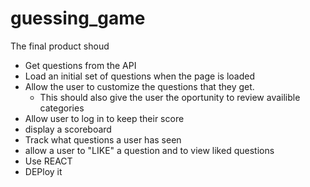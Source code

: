 # guessing_game

The final product shoud

- Get questions from the API
- Load an initial set of questions when the page is loaded
- Allow the user to customize the questions that they get. 
  - This should also give the user the oportunity to review availible categories
- Allow user to log in to keep their score
- display a scoreboard
- Track what questions a user has seen 
- allow a user to "LIKE" a question and to view liked questions
- Use REACT
- DEPloy it